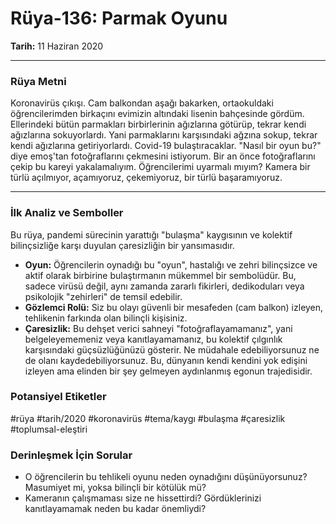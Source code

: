 # Rüya-136: Parmak Oyunu
**Tarih:** 11 Haziran 2020

---
### Rüya Metni

Koronavirüs çıkışı. Cam balkondan aşağı bakarken, ortaokuldaki öğrencilerimden birkaçını evimizin altındaki lisenin bahçesinde gördüm. Ellerindeki bütün parmakları birbirlerinin ağızlarına götürüp, tekrar kendi ağızlarına sokuyorlardı. Yani parmaklarını karşısındaki ağzına sokup, tekrar kendi ağızlarına getiriyorlardı. Covid-19 bulaştıracaklar. "Nasıl bir oyun bu?" diye emoş'tan fotoğraflarını çekmesini istiyorum. Bir an önce fotoğraflarını çekip bu kareyi yakalamalıyım. Öğrencilerimi uyarmalı mıyım? Kamera bir türlü açılmıyor, açamıyoruz, çekemiyoruz, bir türlü başaramıyoruz.

---
### İlk Analiz ve Semboller

Bu rüya, pandemi sürecinin yarattığı "bulaşma" kaygısının ve kolektif bilinçsizliğe karşı duyulan çaresizliğin bir yansımasıdır.

* **Oyun:** Öğrencilerin oynadığı bu "oyun", hastalığı ve zehri bilinçsizce ve aktif olarak birbirine bulaştırmanın mükemmel bir sembolüdür. Bu, sadece virüsü değil, aynı zamanda zararlı fikirleri, dedikoduları veya psikolojik "zehirleri" de temsil edebilir.
* **Gözlemci Rolü:** Siz bu olayı güvenli bir mesafeden (cam balkon) izleyen, tehlikenin farkında olan bilinçli kişisiniz.
* **Çaresizlik:** Bu dehşet verici sahneyi "fotoğraflayamamanız", yani belgeleyememeniz veya kanıtlayamamanız, bu kolektif çılgınlık karşısındaki güçsüzlüğünüzü gösterir. Ne müdahale edebiliyorsunuz ne de olanı kaydedebiliyorsunuz. Bu, dünyanın kendi kendini yok edişini izleyen ama elinden bir şey gelmeyen aydınlanmış egonun trajedisidir.

### Potansiyel Etiketler
#rüya #tarih/2020 #koronavirüs #tema/kaygı #bulaşma #çaresizlik #toplumsal-eleştiri

### Derinleşmek İçin Sorular
* O öğrencilerin bu tehlikeli oyunu neden oynadığını düşünüyorsunuz? Masumiyet mi, yoksa bilinçli bir kötülük mü?
* Kameranın çalışmaması size ne hissettirdi? Gördüklerinizi kanıtlayamamak neden bu kadar önemliydi?